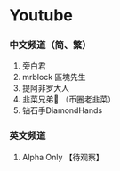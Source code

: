 # Youtube

### 中文频道（简、繁）

1. 旁白君
2. mrblock 區塊先生
3. 提阿非罗大人
4. 韭菜兄弟👬 （币圈老韭菜）
4. 钻石手DiamondHands

### 英文频道

1. Alpha Only 【待观察】